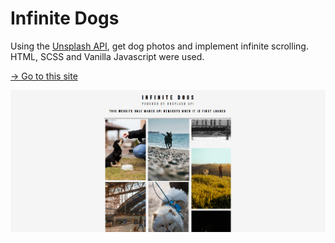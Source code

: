 # Infinite Dogs

Using the [Unsplash API](https://github.com/hseoy/unsplash-api), get dog photos and implement infinite scrolling. HTML, SCSS and Vanilla Javascript were used.

[→ Go to this site](https://hseoy.github.io/infinite-dogs/)

![Desktop Preview](images/desktop-preview.PNG)
